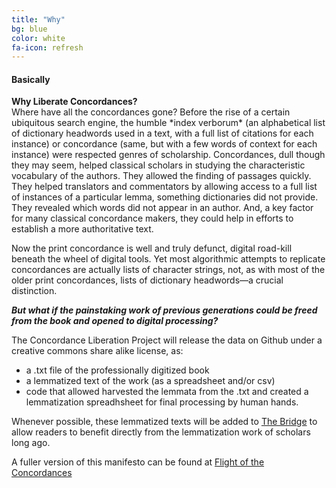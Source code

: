 ```yaml
---
title: "Why"
bg: blue
color: white
fa-icon: refresh
---
```


#### Basically
<div class="center">
<b class="rock-salt">Why Liberate Concordances?</b>
</div>
Where have all the concordances gone? Before the rise of a certain ubiquitous search engine, the humble *index verborum* (an alphabetical list of dictionary headwords used in a text, with a full list of citations for each instance) or concordance (same, but with a few words of context for each instance) were respected genres of scholarship. Concordances, dull though they may seem, helped classical scholars in studying the characteristic vocabulary of the authors. They allowed the finding of passages quickly. They helped translators and commentators by allowing access to a full list of instances of a particular lemma, something dictionaries did not provide. They revealed which words did not appear in an author. And, a key factor for many classical concordance makers, they could help in efforts to establish a more authoritative text. 

Now the print concordance is well and truly defunct, digital road-kill beneath the wheel of digital tools. Yet most algorithmic attempts to replicate concordances are actually lists of character strings, not, as with most of the older print concordances, lists of dictionary headwords—a crucial distinction.

***But what if the painstaking work of previous generations could be freed from the book and opened to digital processing?***

The Concordance Liberation Project will release the data on Github under a creative commons share alike license, as: 
- a .txt file of the professionally digitized book
- a lemmatized text of the work (as a spreadsheet and/or csv)
- code that allowed harvested the lemmata from the .txt and created a lemmatization spreadhsheet for final processing by human hands.

Whenever possible, these lemmatized texts will be added to [The Bridge](bridge.haverford.edu) to allow readers to benefit directly from the lemmatization work of scholars long ago. 

A fuller version of this manifesto can be found at [Flight of the Concordances](https://classicalstudies.org/scs-blog/christopher-francese/blog-flight-concordances-resurrecting-classical-concordance-online)


